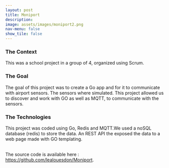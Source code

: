```yaml
---
layout: post
title: Moniport
description:
image: assets/images/moniport2.png
nav-menu: false
show_tile: false
---
```


<h3>The Context</h3>
<p>This was a school project in a group of 4, organized using Scrum.</p>

<h3>The Goal</h3>
<p>The goal of this project was to create a Go app and for it to communicate with airport sensors. The sensors where simulated. This project allowed us to discover and work with GO as well as MQTT, to communicate with the sensors.</p>

<h3>The Technologies</h3>
<p>This project was coded using Go, Redis and MQTT.We used a noSQL database (redis) to store the data.
An REST API the exposed the data to a web page made with GO templating.</p>
<br>
The source code is available here : <a href="https://github.com/lealouesdon/Moniport">https://github.com/lealouesdon/Moniport</a>.
